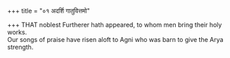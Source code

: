+++
title = "०१ अदर्शि गातुवित्तमो"

+++
THAT noblest Furtherer hath appeared, to whom men bring their holy works.  
     Our songs of praise have risen aloft to Agni who was barn to give the Arya strength.